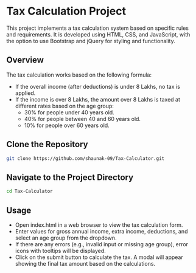 # Tax Calculation Project

This project implements a tax calculation system based on specific rules and requirements. It is developed using HTML, CSS, and JavaScript, with the option to use Bootstrap and jQuery for styling and functionality.

## Overview

The tax calculation works based on the following formula:

- If the overall income (after deductions) is under 8 Lakhs, no tax is applied.
- If the income is over 8 Lakhs, the amount over 8 Lakhs is taxed at different rates based on the age group:
  - 30% for people under 40 years old.
  - 40% for people between 40 and 60 years old.
  - 10% for people over 60 years old.

## Clone the Repository

```bash
git clone https://github.com/shaunak-09/Tax-Calculator.git
```



## Navigate to the Project Directory

```bash
cd Tax-Calculator
```

## Usage

- Open index.html in a web browser to view the tax calculation form.
- Enter values for gross annual income, extra income, deductions, and select an age group from the dropdown.
- If there are any errors (e.g., invalid input or missing age group), error icons with tooltips will be displayed.
- Click on the submit button to calculate the tax. A modal will appear showing the final tax amount based on the calculations.





